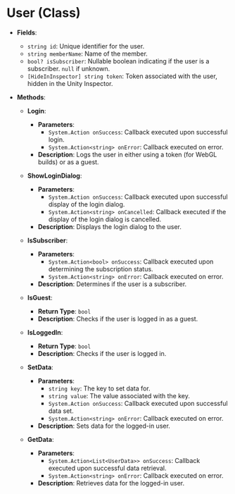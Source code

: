 # User (Class)

- **Fields**:
  - `string id`: Unique identifier for the user.
  - `string memberName`: Name of the member.
  - `bool? isSubscriber`: Nullable boolean indicating if the user is a subscriber. `null` if unknown.
  - `[HideInInspector] string token`: Token associated with the user, hidden in the Unity Inspector.

- **Methods**:
  - **Login**:
    - **Parameters**:
      - `System.Action onSuccess`: Callback executed upon successful login.
      - `System.Action<string> onError`: Callback executed on error.
    - **Description**: Logs the user in either using a token (for WebGL builds) or as a guest.

  - **ShowLoginDialog**:
    - **Parameters**:
      - `System.Action onSuccess`: Callback executed upon successful display of the login dialog.
      - `System.Action<string> onCancelled`: Callback executed if the display of the login dialog is cancelled.
    - **Description**: Displays the login dialog to the user.

  - **IsSubscriber**:
    - **Parameters**:
      - `System.Action<bool> onSuccess`: Callback executed upon determining the subscription status.
      - `System.Action<string> onError`: Callback executed on error.
    - **Description**: Determines if the user is a subscriber.

  - **IsGuest**:
    - **Return Type**: `bool`
    - **Description**: Checks if the user is logged in as a guest.

  - **IsLoggedIn**:
    - **Return Type**: `bool`
    - **Description**: Checks if the user is logged in.

  - **SetData**:
    - **Parameters**:
      - `string key`: The key to set data for.
      - `string value`: The value associated with the key.
      - `System.Action onSuccess`: Callback executed upon successful data set.
      - `System.Action<string> onError`: Callback executed on error.
    - **Description**: Sets data for the logged-in user.

  - **GetData**:
    - **Parameters**:
      - `System.Action<List<UserData>> onSuccess`: Callback executed upon successful data retrieval.
      - `System.Action<string> onError`: Callback executed on error.
    - **Description**: Retrieves data for the logged-in user.

